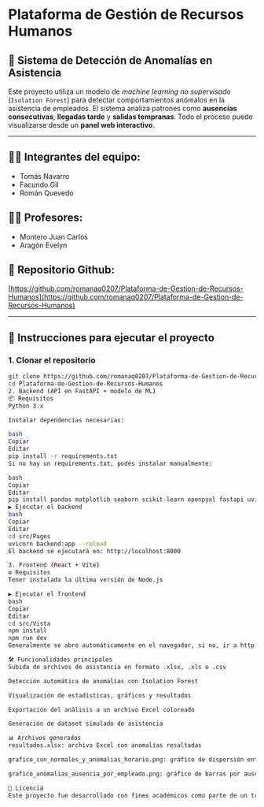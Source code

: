 # Plataforma de Gestión de Recursos Humanos

## 🧠 Sistema de Detección de Anomalías en Asistencia

Este proyecto utiliza un modelo de *machine learning no supervisado* (`Isolation Forest`) para detectar comportamientos anómalos en la asistencia de empleados. El sistema analiza patrones como **ausencias consecutivas**, **llegadas tarde** y **salidas tempranas**. Todo el proceso puede visualizarse desde un **panel web interactivo**.

---

## 👨‍💻 Integrantes del equipo:
- Tomás Navarro  
- Facundo Gil  
- Román Quevedo  

## 👩‍🏫 Profesores:
- Montero Juan Carlos  
- Aragón Evelyn

## 📁 Repositorio Github:
[https://github.com/romanaq0207/Plataforma-de-Gestion-de-Recursos-Humanos](https://github.com/romanaq0207/Plataforma-de-Gestion-de-Recursos-Humanos)

---

## 🚀 Instrucciones para ejecutar el proyecto

### 1. Clonar el repositorio

```bash
git clone https://github.com/romanaq0207/Plataforma-de-Gestion-de-Recursos-Humanos.git
cd Plataforma-de-Gestion-de-Recursos-Humanos
2. Backend (API en FastAPI + modelo de ML)
📦 Requisitos
Python 3.x

Instalar dependencias necesarias:

bash
Copiar
Editar
pip install -r requirements.txt
Si no hay un requirements.txt, podés instalar manualmente:

bash
Copiar
Editar
pip install pandas matplotlib seaborn scikit-learn openpyxl fastapi uvicorn
▶️ Ejecutar el backend
bash
Copiar
Editar
cd src/Pages
uvicorn backend:app --reload
El backend se ejecutará en: http://localhost:8000

3. Frontend (React + Vite)
⚙️ Requisitos
Tener instalada la última versión de Node.js

▶️ Ejecutar el frontend
bash
Copiar
Editar
cd src/Vista
npm install
npm run dev
Generalmente se abre automáticamente en el navegador, si no, ir a http://localhost:5173

🛠️ Funcionalidades principales
Subida de archivos de asistencia en formato .xlsx, .xls o .csv

Detección automática de anomalías con Isolation Forest

Visualización de estadísticas, gráficos y resultados

Exportación del análisis a un archivo Excel coloreado

Generación de dataset simulado de asistencia

📊 Archivos generados
resultados.xlsx: archivo Excel con anomalías resaltadas

grafico_con_normales_y_anomalias_horario.png: gráfico de dispersión entrada vs salida

grafico_anomalias_ausencia_por_empleado.png: gráfico de barras por ausencias

📝 Licencia
Este proyecto fue desarrollado con fines académicos como parte de un trabajo práctico universitario.
